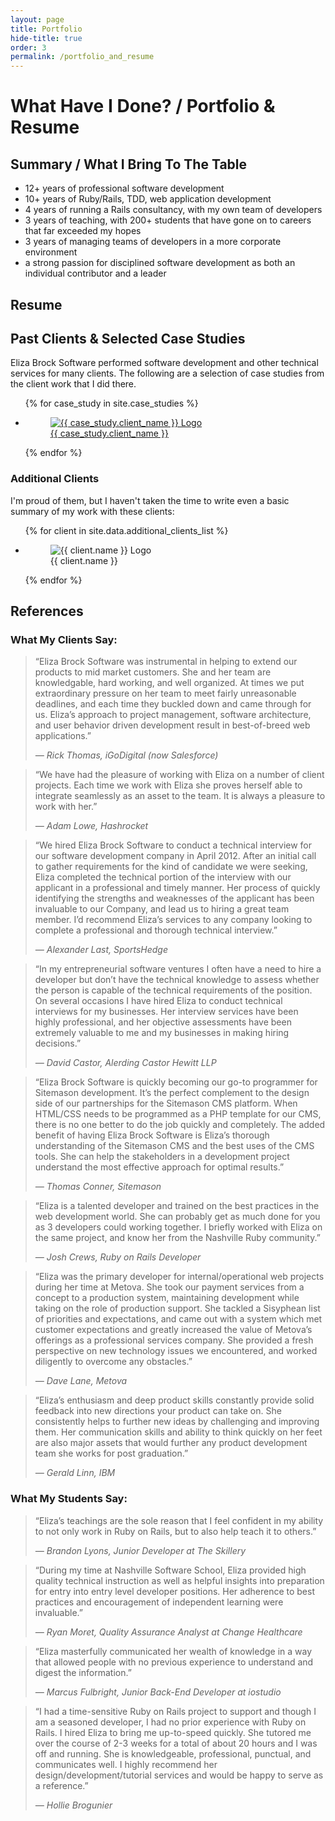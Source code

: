 ```yaml
---
layout: page
title: Portfolio
hide-title: true
order: 3
permalink: /portfolio_and_resume
---
```


# What Have I Done? / Portfolio & Resume

## Summary / What I Bring To The Table

* 12+ years of professional software development
* 10+ years of Ruby/Rails, TDD, web application development
* 4 years of running a Rails consultancy, with my own team of developers
* 3 years of teaching, with 200+ students that have gone on to careers that far exceeded my hopes
* 3 years of managing teams of developers in a more corporate environment
* a strong passion for disciplined software development as both an individual contributor and a leader

## Resume
<!-- TOOD: Link to "detailed resume" -->



## Past Clients & Selected Case Studies

Eliza Brock Software performed software development and other technical services for many clients.  The following are a selection of case studies from the client work that I did there.

<ul>
  {% for case_study in site.case_studies %}
    <li>
      <a href="{{ case_study.url }}">
        <figure>
          <img src="/images/portfolio/logos/{{ case_study.logo }}" alt="{{ case_study.client_name }} Logo" />
          <figcaption>{{ case_study.client_name }}</figcaption>
        </figure>
      </a>
    </li>
  {% endfor %}
</ul>

### Additional Clients

I'm proud of them, but I haven't taken the time to write even a basic summary of my work with these clients:

<ul>
  {% for client in site.data.additional_clients_list %}
    <li>
        <figure>
          <img src="/images/portfolio/logos/{{ client.logo }}" alt="{{ client.name }} Logo" />
          <figcaption>{{ client.name }}</figcaption>
        </figure>
    </li>
  {% endfor %}
</ul>

## References

### What My Clients Say:


<blockquote>
  <p>&#147;Eliza Brock Software was instrumental in helping to extend our products to mid market customers. She and her team are knowledgable, hard working, and well organized. At times we put extraordinary pressure on her team to meet fairly unreasonable deadlines, and each time they buckled down and came through for us. Eliza’s approach to project management, software architecture, and user behavior driven development result in best-of-breed web applications.&#148;</p>
  <cite>&mdash; Rick Thomas, iGoDigital (now Salesforce)</cite>
</blockquote>
<blockquote>
  <p>&#147;We have had the pleasure of working with Eliza on a number of client projects. Each time we work with Eliza she proves herself able to integrate seamlessly as an asset to the team. It is always a pleasure to work with her.&#148;</p>
  <cite>&mdash; Adam Lowe, Hashrocket</cite>
</blockquote>
<blockquote>
  <p>&#147;We hired Eliza Brock Software to conduct a technical interview for our software development company in April 2012. After an initial call to gather requirements for the kind of candidate we were seeking, Eliza completed the technical portion of the interview with our applicant in a professional and timely manner. Her process of quickly identifying the strengths and weaknesses of the applicant has been invaluable to our Company, and lead us to hiring a great team member. I’d recommend Eliza’s services to any company looking to complete a professional and thorough technical interview.&#148;</p>
  <cite>&mdash; Alexander Last, SportsHedge</cite>
</blockquote>
<blockquote>
  <p>&#147;In my entrepreneurial software ventures I often have a need to hire a developer but don’t have the technical knowledge to assess whether the person is capable of the technical requirements of the position. On several occasions I have hired Eliza to conduct technical interviews for my businesses. Her interview services have been highly professional, and her objective assessments have been extremely valuable to me and my businesses in making hiring decisions.&#148;</p>
  <cite>&mdash; David Castor, Alerding Castor Hewitt LLP</cite>
</blockquote>
<blockquote>
  <p>&#147;Eliza Brock Software is quickly becoming our go-to programmer for Sitemason development. It’s the perfect complement to the design side of our partnerships for the Sitemason CMS platform. When HTML/CSS needs to be programmed as a PHP template for our CMS, there is no one better to do the job quickly and completely. The added benefit of having Eliza Brock Software is Eliza’s thorough understanding of the Sitemason CMS and the best uses of the CMS tools. She can help the stakeholders in a development project understand the most effective approach for optimal results.&#148;</p>
  <cite>&mdash; Thomas Conner, Sitemason</cite>
</blockquote>
<blockquote>
  <p>&#147;Eliza is a talented developer and trained on the best practices in the web development world. She can probably get as much done for you as 3 developers could working together. I briefly worked with Eliza on the same project, and know her from the Nashville Ruby community.&#148;</p>
  <cite>&mdash; Josh Crews, Ruby on Rails Developer</cite>
</blockquote>
<blockquote>
  <p>&#147;Eliza was the primary developer for internal/operational web projects during her time at Metova. She took our payment services from a concept to a production system, maintaining development while taking on the role of production support. She tackled a Sisyphean list of priorities and expectations, and came out with a system which met customer expectations and greatly increased the value of Metova’s offerings as a professional services company. She provided a fresh perspective on new technology issues we encountered, and worked diligently to overcome any obstacles.&#148;</p>
  <cite>&mdash; Dave Lane, Metova</cite>
</blockquote>
<blockquote>
  <p>&#147;Eliza’s enthusiasm and deep product skills constantly provide solid feedback into new directions your product can take on. She consistently helps to further new ideas by challenging and improving them. Her communication skills and ability to think quickly on her feet are also major assets that would further any product development team she works for post graduation.&#148;</p>
  <cite>&mdash; Gerald Linn, IBM</cite>
</blockquote>

### What My Students Say:

<blockquote>
  <p>&#147;Eliza’s teachings are the sole reason that I feel confident in my ability to not only work in Ruby on Rails, but to also help teach it to others.&#148;</p>
  <cite>&mdash; Brandon Lyons, Junior Developer at The Skillery</cite>
</blockquote>
<blockquote>
  <p>&#147;During my time at Nashville Software School, Eliza provided high quality technical instruction as well as helpful insights into preparation for entry into entry level developer positions. Her adherence to best practices and encouragement of independent learning were invaluable.&#148;</p>
  <cite>&mdash; Ryan Moret, Quality Assurance Analyst at Change Healthcare</cite>
</blockquote>
<blockquote>
  <p>&#147;Eliza masterfully communicated her wealth of knowledge in a way that allowed people with no previous experience to understand and digest the information.&#148;</p>
  <cite>&mdash; Marcus Fulbright, Junior Back-End Developer at iostudio</cite>
</blockquote>
<blockquote>
  <p>&#147;I had a time-sensitive Ruby on Rails project to support and though I am a seasoned developer, I had no prior experience with Ruby on Rails. I hired Eliza to bring me up-to-speed quickly. She tutored me over the course of 2-3 weeks for a total of about 20 hours and I was off and running. She is knowledgeable, professional, punctual, and communicates well. I highly recommend her design/development/tutorial services and would be happy to serve as a reference.&#148;</p>
  <cite>&mdash; Hollie Brogunier</cite>
</blockquote>
